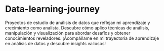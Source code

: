 # Data-learning-journey
Proyectos de estudio de análisis de datos que reflejan mi aprendizaje y crecimiento como analista. Descubre cómo aplico técnicas de análisis, manipulación y visualización para abordar desafíos y obtener conocimientos reveladores. ¡Acompáñame en mi trayectoria de aprendizaje en análisis de datos y descubre insights valiosos!
